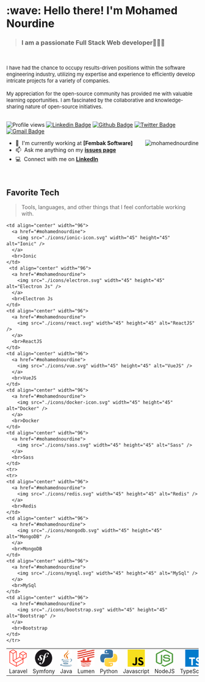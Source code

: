 <h1 align="left" id="mohamednourdine-title">:wave: Hello there! I'm Mohamed Nourdine</h1>

><h3 align="left">I am a passionate Full Stack Web developer👨🏽‍💻</h3>

<br>

<font size="2">I have had the chance to occupy results-driven positions within the software engineering industry, utilizing my expertise and experience to efficiently develop intricate projects for a variety of companies.
<br>
<br>
My appreciation for the open-source community has provided me with valuable learning opportunities. I am fascinated by the collaborative and knowledge-sharing nature of open-source initiatives.
<br>
<br>
</font>




![Profile views](https://gpvc.arturio.dev/mohamednourdine) [![Linkedin Badge](https://img.shields.io/badge/-mohamednourdine-0072b1?style=flat&logo=Linkedin&logoColor=white&link=https://www.linkedin.com/in/mohamed-nourdine-0970b7122/)](https://www.linkedin.com/in/mohamed-nourdine-0970b7122/) [![Github Badge](https://img.shields.io/badge/mohamednourdine-grey?style=flat&logo=github&logoColor=white&link=https://github.com/mohamednourdine/)](https://github.com/mohamednourdine/) 
[![Twitter Badge](https://img.shields.io/badge/-nourdinetw-00acee?style=flat&logo=twitter&logoColor=white&link=https://twitter.com/nourdinetw/)](https://www.twitter.com/nourdinetw/) [![Gmail Badge](https://img.shields.io/badge/-mohamednjikam25@gmail.com-c14438?style=flat-square&logo=Gmail&logoColor=white&link=mailto:mohamednjikam25@gmail.com)](mailto:mohamednjikam25@gmail.com)

<a href="#mohamednourdine-title">
  <img src="https://github-readme-stats.vercel.app/api?username=mohamednourdine&show_icons=true&count_private=true&include_all_commits=true" alt="mohamednourdine" align="right" />
</a>

- :office: &nbsp;I'm currently working at **[Fembak Software]**
- :mailbox: &nbsp;Ask me anything on my **[issues page]**
- :computer: &nbsp;Connect with me on **[LinkedIn]**

<br>

<h2 align="left" id="mohamednourdine">Favorite Tech</h2>

> Tools, languages, and other things that I feel confortable working with.

<table>
  <tr>
    <td align="center" width="96">
      <a href="#mohamednourdine">
        <img src="./icons/laravel.svg" width="45" height="45" alt="Laravel" />
      </a>
      <br>Laravel
    </td>
     <td align="center" width="96">
      <a href="#mohamednourdine">
        <img src="./icons/symfony.svg" width="45" height="45" alt="Symfony" />
      </a>
      <br>Symfony
    </td>
    <td align="center" width="96">
      <a href="#mohamednourdine">
        <img src="./icons/java.svg" width="45" height="45" alt="Java" />
      </a>
      <br>Java
    </td>
    <td align="center" width="96">
      <a href="#mohamednourdine">
        <img src="./icons/lumen.svg" width="45" height="45" alt="Lumen" />
      </a>
      <br>Lumen
    </td>
     <td align="center" width="96">
      <a href="#mohamednourdine">
        <img src="./icons/python.svg" width="45" height="45" alt="Python" />
      </a>
      <br>Python
    </td>
    <td align="center" width="96">
      <a href="#mohamednourdine">
        <img src="./icons/javascript.svg" width="45" height="45" alt="Javascript" />
      </a>
      <br>Javascript
    </td>
     <td align="center" width="96">
      <a href="#mohamednourdine">
        <img src="./icons/nodejs-icon.svg" width="45" height="45" alt="nodejs" />
      </a>
      <br>NodeJS
    </td>
    <td align="center" width="96">
      <a href="#mohamednourdine">
        <img src="./icons/typescript-icon.svg" width="45" height="45" alt="TypeScript" />
      </a>
      <br>TypeScript
    </td>
    <td align="center" width="96">
      <a href="#mohamednourdine">
        <img src="./icons/flutter.svg" width="45" height="45" alt="Flutter" />
      </a>
      <br>Flutter
    </td>
    <tr>
    
    <td align="center" width="96">
      <a href="#mohamednourdine">
        <img src="./icons/ionic-icon.svg" width="45" height="45" alt="Ionic" />
      </a>
      <br>Ionic
    </td>
     <td align="center" width="96">
      <a href="#mohamednourdine">
        <img src="./icons/electron.svg" width="45" height="45" alt="Electron Js" />
      </a>
      <br>Electron Js
    </td>
    <td align="center" width="96">
      <a href="#mohamednourdine">
        <img src="./icons/react.svg" width="45" height="45" alt="ReactJS" />
      </a>
      <br>ReactJS
    </td>
    <td align="center" width="96">
      <a href="#mohamednourdine">
        <img src="./icons/vue.svg" width="45" height="45" alt="VueJS" />
      </a>
      <br>VueJS
    </td>
    <td align="center" width="96">
      <a href="#mohamednourdine">
        <img src="./icons/docker-icon.svg" width="45" height="45" alt="Docker" />
      </a>
      <br>Docker
    </td>
    <td align="center" width="96">
      <a href="#mohamednourdine">
        <img src="./icons/sass.svg" width="45" height="45" alt="Sass" />
      </a>
      <br>Sass
    </td>
    <tr>
    <tr>
    <td align="center" width="96">
      <a href="#mohamednourdine">
        <img src="./icons/redis.svg" width="45" height="45" alt="Redis" />
      </a>
      <br>Redis
    </td>
    <td align="center" width="96">
      <a href="#mohamednourdine">
        <img src="./icons/mongodb.svg" width="45" height="45" alt="MongoDB" />
      </a>
      <br>MongoDB
    </td>
    <td align="center" width="96">
      <a href="#mohamednourdine">
        <img src="./icons/mysql.svg" width="45" height="45" alt="MySql" />
      </a>
      <br>MySql
    </td>
    <td align="center" width="96">
      <a href="#mohamednourdine">
        <img src="./icons/bootstrap.svg" width="45" height="45" alt="Bootstrap" />
      </a>
      <br>Bootstrap
    </td>
    </tr>
  
  </tr>
  
</table>


<!-- links -->

[issues page]: https://github.com/mohamednourdine/mohamednourdine/issues "mohamednourdine/issues"
[linkedin]: https://www.linkedin.com/in/mnourdine/ "Mohamed Nourdine"
